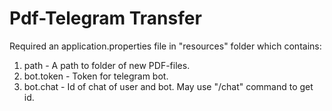 # Pdf-Telegram Transfer
Required an application.properties file in "resources" folder which contains:
1. path - A path to folder of new PDF-files.
2. bot.token - Token for telegram bot.
3. bot.chat - Id of chat of user and bot. May use "/chat" command to get id.

